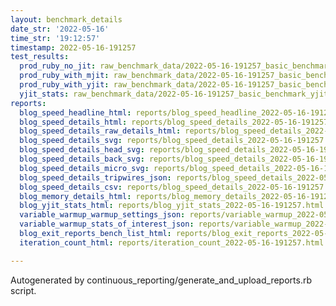 ```yaml
---
layout: benchmark_details
date_str: '2022-05-16'
time_str: '19:12:57'
timestamp: 2022-05-16-191257
test_results:
  prod_ruby_no_jit: raw_benchmark_data/2022-05-16-191257_basic_benchmark_prod_ruby_no_jit.json
  prod_ruby_with_mjit: raw_benchmark_data/2022-05-16-191257_basic_benchmark_prod_ruby_with_mjit.json
  prod_ruby_with_yjit: raw_benchmark_data/2022-05-16-191257_basic_benchmark_prod_ruby_with_yjit.json
  yjit_stats: raw_benchmark_data/2022-05-16-191257_basic_benchmark_yjit_stats.json
reports:
  blog_speed_headline_html: reports/blog_speed_headline_2022-05-16-191257.html
  blog_speed_details_html: reports/blog_speed_details_2022-05-16-191257.html
  blog_speed_details_raw_details_html: reports/blog_speed_details_2022-05-16-191257.raw_details.html
  blog_speed_details_svg: reports/blog_speed_details_2022-05-16-191257.svg
  blog_speed_details_head_svg: reports/blog_speed_details_2022-05-16-191257.head.svg
  blog_speed_details_back_svg: reports/blog_speed_details_2022-05-16-191257.back.svg
  blog_speed_details_micro_svg: reports/blog_speed_details_2022-05-16-191257.micro.svg
  blog_speed_details_tripwires_json: reports/blog_speed_details_2022-05-16-191257.tripwires.json
  blog_speed_details_csv: reports/blog_speed_details_2022-05-16-191257.csv
  blog_memory_details_html: reports/blog_memory_details_2022-05-16-191257.html
  blog_yjit_stats_html: reports/blog_yjit_stats_2022-05-16-191257.html
  variable_warmup_warmup_settings_json: reports/variable_warmup_2022-05-16-191257.warmup_settings.json
  variable_warmup_stats_of_interest_json: reports/variable_warmup_2022-05-16-191257.stats_of_interest.json
  blog_exit_reports_bench_list_html: reports/blog_exit_reports_2022-05-16-191257.bench_list.html
  iteration_count_html: reports/iteration_count_2022-05-16-191257.html

---
```

Autogenerated by continuous_reporting/generate_and_upload_reports.rb script.
